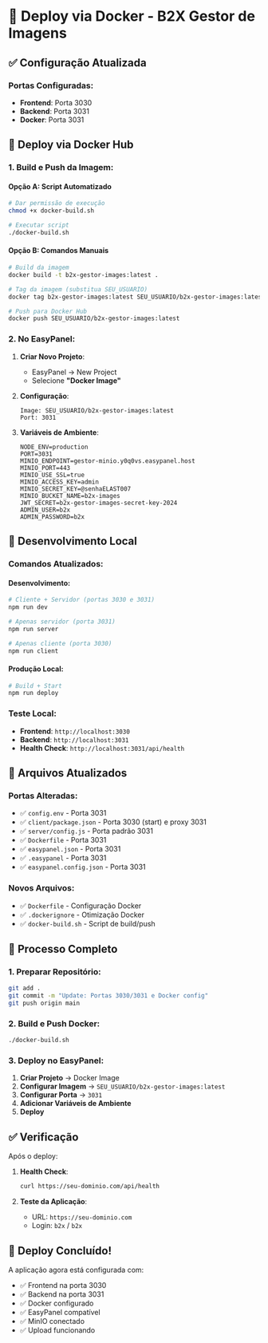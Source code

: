 # 🐳 Deploy via Docker - B2X Gestor de Imagens

## ✅ Configuração Atualizada

### **Portas Configuradas:**

- **Frontend**: Porta 3030
- **Backend**: Porta 3031
- **Docker**: Porta 3031

## 🚀 Deploy via Docker Hub

### **1. Build e Push da Imagem:**

#### **Opção A: Script Automatizado**

```bash
# Dar permissão de execução
chmod +x docker-build.sh

# Executar script
./docker-build.sh
```

#### **Opção B: Comandos Manuais**

```bash
# Build da imagem
docker build -t b2x-gestor-images:latest .

# Tag da imagem (substitua SEU_USUARIO)
docker tag b2x-gestor-images:latest SEU_USUARIO/b2x-gestor-images:latest

# Push para Docker Hub
docker push SEU_USUARIO/b2x-gestor-images:latest
```

### **2. No EasyPanel:**

1. **Criar Novo Projeto**:

   - EasyPanel → New Project
   - Selecione **"Docker Image"**

2. **Configuração**:

   ```
   Image: SEU_USUARIO/b2x-gestor-images:latest
   Port: 3031
   ```

3. **Variáveis de Ambiente**:
   ```
   NODE_ENV=production
   PORT=3031
   MINIO_ENDPOINT=gestor-minio.y0q0vs.easypanel.host
   MINIO_PORT=443
   MINIO_USE_SSL=true
   MINIO_ACCESS_KEY=admin
   MINIO_SECRET_KEY=@senhaELAST007
   MINIO_BUCKET_NAME=b2x-images
   JWT_SECRET=b2x-gestor-images-secret-key-2024
   ADMIN_USER=b2x
   ADMIN_PASSWORD=b2x
   ```

## 🔧 Desenvolvimento Local

### **Comandos Atualizados:**

#### **Desenvolvimento:**

```bash
# Cliente + Servidor (portas 3030 e 3031)
npm run dev

# Apenas servidor (porta 3031)
npm run server

# Apenas cliente (porta 3030)
npm run client
```

#### **Produção Local:**

```bash
# Build + Start
npm run deploy
```

### **Teste Local:**

- **Frontend**: `http://localhost:3030`
- **Backend**: `http://localhost:3031`
- **Health Check**: `http://localhost:3031/api/health`

## 📁 Arquivos Atualizados

### **Portas Alteradas:**

- ✅ `config.env` - Porta 3031
- ✅ `client/package.json` - Porta 3030 (start) e proxy 3031
- ✅ `server/config.js` - Porta padrão 3031
- ✅ `Dockerfile` - Porta 3031
- ✅ `easypanel.json` - Porta 3031
- ✅ `.easypanel` - Porta 3031
- ✅ `easypanel.config.json` - Porta 3031

### **Novos Arquivos:**

- ✅ `Dockerfile` - Configuração Docker
- ✅ `.dockerignore` - Otimização Docker
- ✅ `docker-build.sh` - Script de build/push

## 🎯 Processo Completo

### **1. Preparar Repositório:**

```bash
git add .
git commit -m "Update: Portas 3030/3031 e Docker config"
git push origin main
```

### **2. Build e Push Docker:**

```bash
./docker-build.sh
```

### **3. Deploy no EasyPanel:**

1. **Criar Projeto** → Docker Image
2. **Configurar Imagem** → `SEU_USUARIO/b2x-gestor-images:latest`
3. **Configurar Porta** → `3031`
4. **Adicionar Variáveis de Ambiente**
5. **Deploy**

## ✅ Verificação

Após o deploy:

1. **Health Check**:

   ```bash
   curl https://seu-dominio.com/api/health
   ```

2. **Teste da Aplicação**:
   - URL: `https://seu-dominio.com`
   - Login: `b2x` / `b2x`

## 🎉 Deploy Concluído!

A aplicação agora está configurada com:

- ✅ Frontend na porta 3030
- ✅ Backend na porta 3031
- ✅ Docker configurado
- ✅ EasyPanel compatível
- ✅ MinIO conectado
- ✅ Upload funcionando
